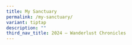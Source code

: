 ```yaml
---
title: My Sanctuary
permalink: /my-sanctuary/
variant: tiptap
description: ""
third_nav_title: 2024 – Wanderlust Chronicles
---
```

